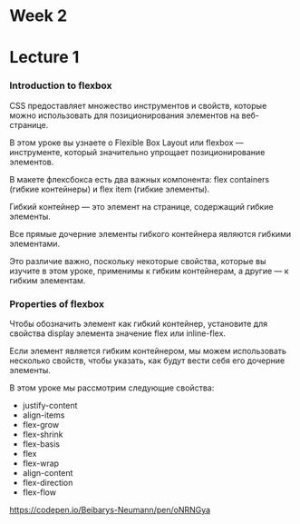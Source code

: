 # Week 2

# Lecture 1

### Introduction to flexbox

CSS предоставляет множество инструментов и свойств, которые можно использовать для позиционирования элементов на веб-странице.

В этом уроке вы узнаете о Flexible Box Layout или flexbox — инструменте, который значительно упрощает позиционирование элементов.

В макете флексбокса есть два важных компонента: flex containers (гибкие контейнеры) и flex item (гибкие элементы). 

Гибкий контейнер — это элемент на странице, содержащий гибкие элементы. 

Все прямые дочерние элементы гибкого контейнера являются гибкими элементами. 

Это различие важно, поскольку некоторые свойства, которые вы изучите в этом уроке, применимы к гибким контейнерам, а другие — к гибким элементам.


### Properties of flexbox

Чтобы обозначить элемент как гибкий контейнер, установите для свойства display элемента значение flex или inline-flex. 

Если элемент является гибким контейнером, мы можем использовать несколько свойств, чтобы указать, как будут вести себя его дочерние элементы. 

В этом уроке мы рассмотрим следующие свойства:
* justify-content
* align-items
* flex-grow
* flex-shrink
* flex-basis
* flex
* flex-wrap
* align-content
* flex-direction
* flex-flow

https://codepen.io/Beibarys-Neumann/pen/oNRNGya
